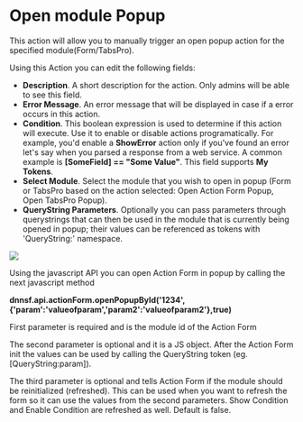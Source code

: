# Open module Popup

This action will allow you to manually trigger an open popup action for the specified module\(Form/TabsPro\).

Using this Action you can edit the following fields:

* **Description**. A short description for the action. Only admins will be able to see this field.
* **Error Message**. An error message that will be displayed in case if a error occurs in this action.
* **Condition**. This boolean expression is used to determine if this action will execute. Use it to enable or disable actions programatically. For example, you'd enable a **ShowError** action only if you've found an error let's say when you parsed a response from a web service. A common example is **\[SomeField\] == "Some Value"**. This field supports **My Tokens**. 
* **Select Module**. Select the module that you wish to open in popup \(Form or TabsPro based on the action selected: Open Action Form Popup, Open TabsPro Popup\).
* **QueryString Parameters**.  Optionally you can pass parameters through querystrings that can then be used in the module that is currently being opened in popup; their values can be referenced as tokens with 'QueryString:' namespace.

![](http://static.dnnsharp.com/documentation/open_module_popup.png)

Using the javascript API you can open Action Form in popup by calling the next javascript method

**dnnsf.api.actionForm.openPopupById\('1234', {'param':'valueofparam','param2':'valueofparam2'},true\)**

First parameter is required and is the module id of the Action Form

The second parameter is optional and it is a JS object. After the Action Form init the values can be used by calling the QueryString token \(eg. \[QueryString:param\]\).

The third parameter is optional and tells Action Form if the module should be reinitialized \(refreshed\). This can be used when you want to refresh the form so it can use the values from the second parameters. Show Condition and Enable Condition are refreshed as well. Default is false.

